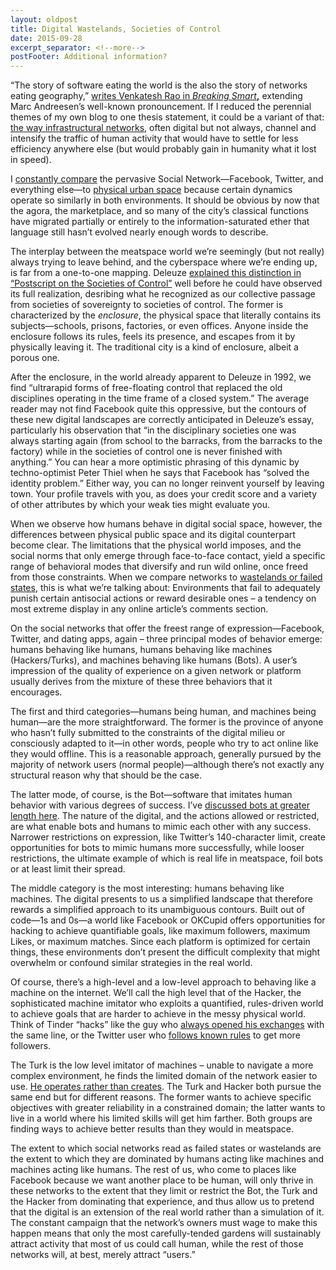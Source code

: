 ```yaml
---
layout: oldpost
title: Digital Wastelands, Societies of Control
date: 2015-09-28
excerpt_separator: <!--more-->
postFooter: Additional information?
---
```


“The story of software eating the world is the also the story of networks eating geography,” <a href="http://breakingsmart.com/season-1/a-tale-of-two-computers/">writes Venkatesh Rao in </a><em><a href="http://breakingsmart.com/season-1/a-tale-of-two-computers/">Breaking Smart</a></em><strong>,</strong> extending Marc Andreesen’s well-known pronouncement. If I reduced the perennial themes of my own blog to one thesis statement, it could be a variant of that: <a href="http://www.ribbonfarm.com/2012/10/23/navigating-the-holey-plane/">the way infrastructural networks</a>, often digital but not always, channel and intensify the traffic of human activity that would have to settle for less efficiency anywhere else (but would probably gain in humanity what it lost in speed).

I <a href="http://www.ribbonfarm.com/2013/03/27/the-wave-of-unknowing/">constantly compare</a> the pervasive Social Network—Facebook, Twitter, and everything else—to <a href="https://kneelingbus.wordpress.com/2012/10/12/still-stuck-in-traffic-again/">physical urban space</a> because certain dynamics operate so similarly in both environments. It should be obvious by now that the agora, the marketplace, and so many of the city’s classical functions have migrated partially or entirely to the information-saturated ether that language still hasn’t evolved nearly enough words to describe.

The interplay between the meatspace world we’re seemingly (but not really) always trying to leave behind, and the cyberspace where we’re ending up, is far from a one-to-one mapping. Deleuze <a href="https://cidadeinseguranca.files.wordpress.com/2012/02/deleuze_control.pdf">explained this distinction in “Postscript on the Societies of Control”</a> well before he could have observed its full realization, desribing what he recognized as our collective passage from societies of sovereignty to societies of control. The former is characterized by the <em>enclosure</em>, the physical space that literally contains its subjects—schools, prisons, factories, or even offices. Anyone inside the enclosure follows its rules, feels its presence, and escapes from it by physically leaving it. The traditional city is a kind of enclosure, albeit a porous one.

After the enclosure, in the world already apparent to Deleuze in 1992, we find “ultrarapid forms of free-floating control that replaced the old disciplines operating in the time frame of a closed system.” The average reader may not find Facebook quite this oppressive, but the contours of these new digital landscapes are correctly anticipated in Deleuze’s essay, particularly his observation that “in the disciplinary societies one was always starting again (from school to the barracks, from the barracks to the factory) while in the societies of control one is never finished with anything.” You can hear a more optimistic phrasing of this dynamic by techno-optimist Peter Thiel when he says that Facebook has “solved the identity problem.” Either way, you can no longer reinvent yourself by leaving town. Your profile travels with you, as does your credit score and a variety of other attributes by which your weak ties might evaluate you.

When we observe how humans behave in digital social space, however, the differences between physical public space and its digital counterpart become clear. The limitations that the physical world imposes, and the social norms that only emerge through face-to-face contact, yield a specific range of behavioral modes that diversify and run wild online, once freed from those constraints. When we compare networks to <a href="http://www.theverge.com/2014/9/8/6121363/reddit-is-a-failed-state">wastelands or failed states</a>, this is what we’re talking about: Environments that fail to adequately punish certain antisocial actions or reward desirable ones – a tendency on most extreme display in any online article’s comments section.

On the social networks that offer the freest range of expression—Facebook, Twitter, and dating apps, again – three principal modes of behavior emerge: humans behaving like humans, humans behaving like machines (Hackers/Turks), and machines behaving like humans (Bots). A user’s impression of the quality of experience on a given network or platform usually derives from the mixture of these three behaviors that it encourages.

The first and third categories—humans being human, and machines being human—are the more straightforward. The former is the province of anyone who hasn’t fully submitted to the constraints of the digital milieu or consciously adapted to it—in other words, people who try to act online like they would offline. This is a reasonable approach, generally pursued by the majority of network users (normal people)—although there’s not exactly any structural reason why that should be the case.

The latter mode, of course, is the Bot—software that imitates human behavior with various degrees of success. I’ve <a href="https://kneelingbus.wordpress.com/2014/11/29/filters-trolls-bots/">discussed bots at greater length here</a>. The nature of the digital, and the actions allowed or restricted, are what enable bots and humans to mimic each other with any success. Narrower restrictions on expression, like Twitter’s 140-character limit, create opportunities for bots to mimic humans more successfully, while looser restrictions, the ultimate example of which is real life in meatspace, foil bots or at least limit their spread.

The middle category is the most interesting: humans behaving like machines. The digital presents to us a simplified landscape that therefore rewards a simplified approach to its unambiguous contours. Built out of code—1s and 0s—a world like Facebook or OKCupid offers opportunities for hacking to achieve quantifiable goals, like maximum followers, maximum Likes, or maximum matches. Since each platform is optimized for certain things, these environments don’t present the difficult complexity that might overwhelm or confound similar strategies in the real world.

Of course, there’s a high-level and a low-level approach to behaving like a machine on the internet. We’ll call the high level that of the Hacker, the sophisticated machine imitator who exploits a quantified, rules-driven world to achieve goals that are harder to achieve in the messy physical world. Think of Tinder “hacks” like the guy who <a href="http://domesticity.gawker.com/the-only-tinder-opening-line-you-need-1681214764">always opened his exchanges</a> with the same line, or the Twitter user who <a href="https://blog.bufferapp.com/twitter-hacks">follows known rules</a> to get more followers.

The Turk is the low level imitator of machines – unable to navigate a more complex environment, he finds the limited domain of the network easier to use. <a href="http://globalguerrillas.typepad.com/globalguerrillas/2014/12/the-road-to-turking.html">He operates rather than creates</a>. The Turk and Hacker both pursue the same end but for different reasons. The former wants to achieve specific objectives with greater reliability in a constrained domain; the latter wants to live in a world where his limited skills will get him farther. Both groups are finding ways to achieve better results than they would in meatspace.

The extent to which social networks read as failed states or wastelands are the extent to which they are dominated by humans acting like machines and machines acting like humans. The rest of us, who come to places like Facebook because we want another place to be human, will only thrive in these networks to the extent that they limit or restrict the Bot, the Turk and the Hacker from dominating that experience, and thus allow us to pretend that the digital is an extension of the real world rather than a simulation of it. The constant campaign that the network’s owners must wage to make this happen means that only the most carefully-tended gardens will sustainably attract activity that most of us could call human, while the rest of those networks will, at best, merely attract “users.”